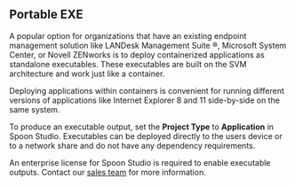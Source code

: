 ## Portable EXE

A popular option for organizations that have an existing endpoint management solution like LANDesk Management Suite &reg;, Microsoft System Center, or Novell ZENworks is to deploy containerized applications as standalone executables. These executables are built on the SVM architecture and work just like a container. 

Deploying applications within containers is convenient for running different versions of applications like Internet Explorer 8 and 11 side-by-side on the same system. 

To produce an executable output, set the **Project Type** to **Application** in Spoon Studio.   Executables can be deployed directly to the users device or to a network share and do not have any dependency requirements. 

An enterprise license for Spoon Studio is required to enable executable outputs. Contact our [sales team](mailto:sales@turbo.net) for more information.
